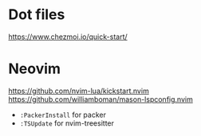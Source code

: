 # Dot files

https://www.chezmoi.io/quick-start/

# Neovim 

https://github.com/nvim-lua/kickstart.nvim
https://github.com/williamboman/mason-lspconfig.nvim

- `:PackerInstall` for packer
- `:TSUpdate` for nvim-treesitter
